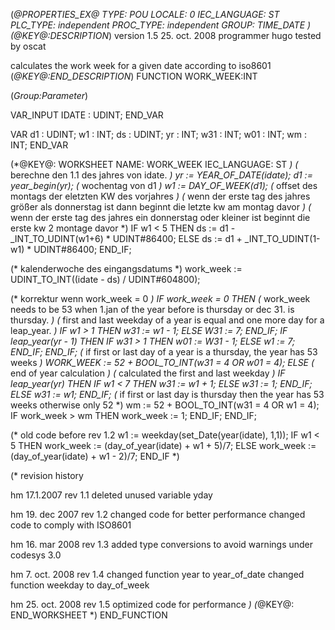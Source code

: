 (*@PROPERTIES_EX@
TYPE: POU
LOCALE: 0
IEC_LANGUAGE: ST
PLC_TYPE: independent
PROC_TYPE: independent
GROUP: TIME_DATE
*)
(*@KEY@:DESCRIPTION*)
version 1.5	25. oct. 2008
programmer 	hugo
tested by	oscat

calculates the work week for a given date according to iso8601
(*@KEY@:END_DESCRIPTION*)
FUNCTION WORK_WEEK:INT

(*Group:Parameter*)


VAR_INPUT
	IDATE :	UDINT;
END_VAR


VAR
	d1 :	UDINT;
	w1 :	INT;
	ds :	UDINT;
	yr :	INT;
	w31 :	INT;
	w01 :	INT;
	wm :	INT;
END_VAR


(*@KEY@: WORKSHEET
NAME: WORK_WEEK
IEC_LANGUAGE: ST
*)
(* berechne den 1.1 des jahres von idate. *)
yr := YEAR_OF_DATE(idate);
d1 := year_begin(yr);
(* wochentag von d1 *)
w1 := DAY_OF_WEEK(d1);
(* offset des montags der eletzten KW des vorjahres *)
(* wenn der erste tag des jahres größer als donnerstag ist dann beginnt die letzte kw am montag davor *)
(* wenn der erste tag des jahres ein donnerstag oder kleiner ist beginnt die erste kw 2 montage davor *)
IF w1 < 5 THEN
	ds := d1 - _INT_TO_UDINT(w1+6) * UDINT#86400;
ELSE
	ds := d1 + _INT_TO_UDINT(1-w1) * UDINT#86400;
END_IF;

(* kalenderwoche des eingangsdatums *)
work_week := UDINT_TO_INT((idate - ds) / UDINT#604800);

(* korrektur wenn work_week = 0 *)
IF work_week = 0 THEN
	(* work_week needs to be 53 when 1.jan of the year before is thursday or dec 31. is thursday. *)
	(* first and last weekday of a year is equal and one more day for a leap_year. *)
	IF w1 > 1 THEN w31 := w1 - 1; ELSE W31 := 7; END_IF;
	IF leap_year(yr - 1) THEN IF w31 > 1 THEN w01 := W31 - 1; ELSE w1 := 7; END_IF; END_IF;
	(* if first or last day of a year is a thursday, the year has 53 weeks *)
	WORK_WEEK := 52 + BOOL_TO_INT(w31 = 4 OR w01 = 4);
ELSE
	(* end of year calculation *)
	(* calculated the first and last weekday *)
	IF leap_year(yr) THEN
		IF w1 < 7 THEN w31 := w1 + 1; ELSE w31 := 1; END_IF;
	ELSE
		w31 := w1;
	END_IF;
	(* if first or last day is thursday then the year has 53 weeks otherwise only 52 *)
	wm := 52 + BOOL_TO_INT(w31 = 4 OR w1 = 4);
	IF work_week > wm THEN work_week := 1; END_IF;
END_IF;




(* old code before rev 1.2
w1 := weekday(set_Date(year(idate), 1,1));
IF w1 < 5 THEN
	work_week := (day_of_year(idate) + w1 + 5)/7;
ELSE
	work_week := (day_of_year(idate) + w1 - 2)/7;
END_IF
*)


(* revision history

hm 	17.1.2007		rev 1.1
	deleted unused variable yday

hm	19. dec 2007	rev 1.2
	changed code for better performance
	changed code to comply with ISO8601

hm	16. mar 2008	rev 1.3
	added type conversions to avoid warnings under codesys 3.0

hm	7. oct. 2008	rev 1.4
	changed function year to year_of_date
	changed function weekday to day_of_week

hm	25. oct. 2008	rev 1.5
	optimized code for performance
*)
(*@KEY@: END_WORKSHEET *)
END_FUNCTION
